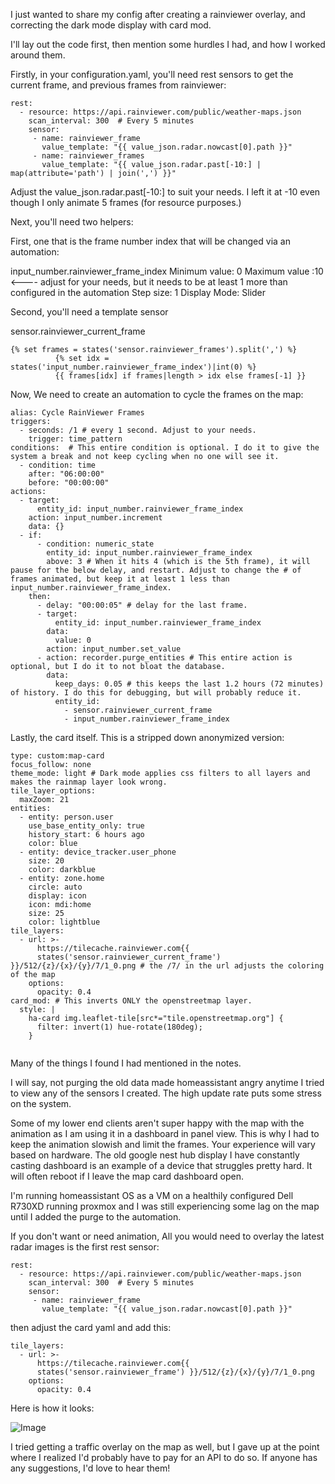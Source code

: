 I just wanted to share my config after creating a rainviewer overlay, and correcting the dark mode display with card mod.

I'll lay out the code first, then mention some hurdles I had, and how I worked around them.

Firstly, in your configuration.yaml, you'll need rest sensors to get the current frame, and previous frames from rainviewer:

```
rest:
  - resource: https://api.rainviewer.com/public/weather-maps.json
    scan_interval: 300  # Every 5 minutes
    sensor:
     - name: rainviewer_frame
       value_template: "{{ value_json.radar.nowcast[0].path }}"
     - name: rainviewer_frames
       value_template: "{{ value_json.radar.past[-10:] | map(attribute='path') | join(',') }}"
```

Adjust the value_json.radar.past[-10:] to suit your needs. I left it at -10 even though I only animate 5 frames (for resource purposes.)


Next, you'll need two helpers:

First, one that is the frame number index that will be changed via an automation:

input_number.rainviewer_frame_index
Minimum value: 0
Maximum value :10 <---- adjust for your needs, but it needs to be at least 1 more than configured in the automation
Step size: 1
Display Mode: Slider


Second, you'll need a template sensor

sensor.rainviewer_current_frame
```
{% set frames = states('sensor.rainviewer_frames').split(',') %}
          {% set idx = states('input_number.rainviewer_frame_index')|int(0) %}
          {{ frames[idx] if frames|length > idx else frames[-1] }}
```

Now, We need to create an automation to cycle the frames on the map:

```
alias: Cycle RainViewer Frames
triggers:
  - seconds: /1 # every 1 second. Adjust to your needs.
    trigger: time_pattern
conditions:  # This entire condition is optional. I do it to give the system a break and not keep cycling when no one will see it.
  - condition: time
    after: "06:00:00"
    before: "00:00:00"
actions:
  - target:
      entity_id: input_number.rainviewer_frame_index
    action: input_number.increment
    data: {}
  - if:
      - condition: numeric_state
        entity_id: input_number.rainviewer_frame_index
        above: 3 # When it hits 4 (which is the 5th frame), it will pause for the below delay, and restart. Adjust to change the # of frames animated, but keep it at least 1 less than input_number.rainviewer_frame_index.
    then:
      - delay: "00:00:05" # delay for the last frame.
      - target:
          entity_id: input_number.rainviewer_frame_index
        data:
          value: 0
        action: input_number.set_value
      - action: recorder.purge_entities # This entire action is optional, but I do it to not bloat the database. 
        data:
          keep_days: 0.05 # this keeps the last 1.2 hours (72 minutes) of history. I do this for debugging, but will probably reduce it.
          entity_id:
            - sensor.rainviewer_current_frame
            - input_number.rainviewer_frame_index
```


Lastly, the card itself. This is a stripped down anonymized version:

```
type: custom:map-card
focus_follow: none
theme_mode: light # Dark mode applies css filters to all layers and makes the rainmap layer look wrong.
tile_layer_options:
  maxZoom: 21
entities:
  - entity: person.user
    use_base_entity_only: true
    history_start: 6 hours ago
    color: blue
  - entity: device_tracker.user_phone
    size: 20
    color: darkblue
  - entity: zone.home
    circle: auto
    display: icon
    icon: mdi:home
    size: 25
    color: lightblue
tile_layers:
  - url: >-
      https://tilecache.rainviewer.com{{
      states('sensor.rainviewer_current_frame') }}/512/{z}/{x}/{y}/7/1_0.png # the /7/ in the url adjusts the coloring of the map
    options:
      opacity: 0.4
card_mod: # This inverts ONLY the openstreetmap layer. 
  style: |
    ha-card img.leaflet-tile[src*="tile.openstreetmap.org"] {
      filter: invert(1) hue-rotate(180deg);
    }


```


Many of the things I found I had mentioned in the notes. 

I will say, not purging the old data made homeassistant angry anytime I tried to view any of the sensors I created. The high update rate puts some stress on the system.

Some of my lower end clients aren't super happy with the map with the animation as I am using it in a dashboard in panel view. This is why I had to keep the animation slowish and limit the frames. Your experience will vary based on hardware. The old google nest hub display I have constantly casting dashboard is an example of a device that struggles pretty hard. It will often reboot if I leave the map card dashboard open.

I'm running homeassistant OS as a VM on a healthily configured Dell R730XD running proxmox and I was still experiencing some lag on the map until I added the purge to the automation.

If you don't want or need animation, All you would need to overlay the latest radar images is the first rest sensor:

```
rest:
  - resource: https://api.rainviewer.com/public/weather-maps.json
    scan_interval: 300  # Every 5 minutes
    sensor:
     - name: rainviewer_frame
       value_template: "{{ value_json.radar.nowcast[0].path }}"
```

then adjust the card yaml and add this:

```
tile_layers:
  - url: >-
      https://tilecache.rainviewer.com{{
      states('sensor.rainviewer_frame') }}/512/{z}/{x}/{y}/7/1_0.png
    options:
      opacity: 0.4
```


Here is how it looks:

![Image](https://github.com/user-attachments/assets/4c93f9da-7f15-478e-bb37-75c0b933d001)


I tried getting a traffic overlay on the map as well, but I gave up at the point where I realized I'd probably have to pay for an API to do so. If anyone has any suggestions, I'd love to hear them!
